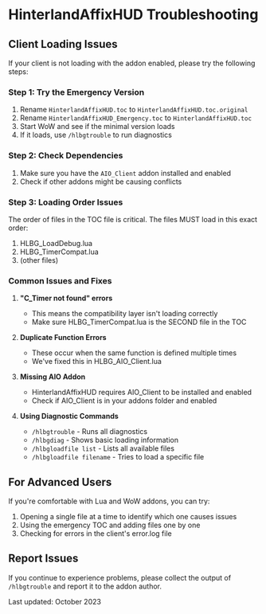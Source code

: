 # HinterlandAffixHUD Troubleshooting

## Client Loading Issues

If your client is not loading with the addon enabled, please try the following steps:

### Step 1: Try the Emergency Version
1. Rename `HinterlandAffixHUD.toc` to `HinterlandAffixHUD.toc.original`
2. Rename `HinterlandAffixHUD_Emergency.toc` to `HinterlandAffixHUD.toc`
3. Start WoW and see if the minimal version loads
4. If it loads, use `/hlbgtrouble` to run diagnostics

### Step 2: Check Dependencies
1. Make sure you have the `AIO_Client` addon installed and enabled
2. Check if other addons might be causing conflicts

### Step 3: Loading Order Issues
The order of files in the TOC file is critical. The files MUST load in this exact order:
1. HLBG_LoadDebug.lua
2. HLBG_TimerCompat.lua
3. (other files)

### Common Issues and Fixes

1. **"C_Timer not found" errors**
   - This means the compatibility layer isn't loading correctly
   - Make sure HLBG_TimerCompat.lua is the SECOND file in the TOC

2. **Duplicate Function Errors**
   - These occur when the same function is defined multiple times
   - We've fixed this in HLBG_AIO_Client.lua

3. **Missing AIO Addon**
   - HinterlandAffixHUD requires AIO_Client to be installed and enabled
   - Check if AIO_Client is in your addons folder and enabled

4. **Using Diagnostic Commands**
   - `/hlbgtrouble` - Runs all diagnostics
   - `/hlbgdiag` - Shows basic loading information
   - `/hlbgloadfile list` - Lists all available files
   - `/hlbgloadfile filename` - Tries to load a specific file

## For Advanced Users

If you're comfortable with Lua and WoW addons, you can try:

1. Opening a single file at a time to identify which one causes issues
2. Using the emergency TOC and adding files one by one
3. Checking for errors in the client's error.log file

## Report Issues

If you continue to experience problems, please collect the output of `/hlbgtrouble` and report it to the addon author.

Last updated: October 2023